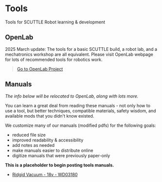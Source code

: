 # Tools

Tools for SCUTTLE Robot learning & development

## OpenLab

2025 March update:  The tools for a basic SCUTTLE build, a robot lab, and a mechatronics workshop are all equivalent.  Please visit OpenLab webpage for lots of recommended tools for robotics work. 

>
> [Go to OpenLab Project](https://qr.net/openlabproject)
>

## Manuals

_The info below will be relocated to OpenLab, along with lots more._

You can learn a great deal from reading these manuals - not only how to use a tool, but better techniques, compatible materials, safety wisdom, and available mods that you didn't know existed.

We customize many of our manuals (modified pdfs) for the following goals:
* reduced file size
* improved readability & accessibility
* add notes as needed
* make manuals easier to distribute online
* digitize manuals that were previously paper-only

**This is a placeholder to begin posting tools manuals.**
* [Ridgid Vacuum - 18v - WD03180](https://lobfile.com/file/M8QL.pdf)
